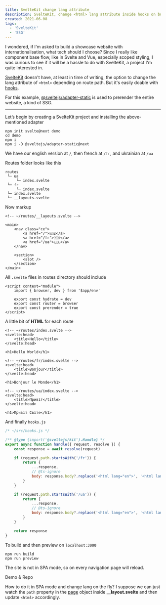 ```yaml
---
title: SvelteKit change lang attribute
description: SvelteKit, change <html> lang attribute inside hooks on build
created: 2021-06-08
tags:
  - 'SvelteKit'
  - 'SSG'
---
```


I wondered, if I'm asked to build a showcase website with internationalisation, what tech should I choose? Since I really like component base flow, like in Svelte and Vue, especially scoped styling, I was curious to see if it will be a hassle to do with SvelteKit, a project I'm quite interested in.

[SvelteKit](https://kit.svelte.dev) doesn't have, at least in time of writing, the option to change the lang attribute of `<html>` depending on route path. But it's easily doable with [hooks](https://kit.svelte.dev/docs#hooks).

For this example, [@sveltejs/adapter-static](https://github.com/sveltejs/kit/tree/master/packages/adapter-static) is used to prerender the entire website, a kind of SSG.

---

Let’s begin by creating a SvelteKit project and installing the above-mentioned adapter

```shell
npm init svelte@next demo
cd demo
npm i
npm i -D @sveltejs/adapter-static@next
```

We have our english version at `/`, then french at `/fr`, and ukrainian at `/ua`

Routes folder looks like this

```text
routes
 └─ ua
     └─ index.svelte
 └─ fr
     └─ index.svelte
 └─ index.svelte
 └─ __layouts.svelte

```

Now markup

```markup
<!-- ~/routes/__layouts.svelte -->

<main>
	<nav class="ce">
		<a href="/">🇬🇧</a>
		<a href="/fr">🇫🇷</a>
		<a href="/ua">🇺🇦</a>
	</nav>

	<section>
		<slot />
	</section>
</main>
```

All `.svelte` files in routes directory should include

```markup
<script context="module">
	import { browser, dev } from '$app/env'

	export const hydrate = dev
	export const router = browser
	export const prerender = true
</script>
```

A little bit of **HTML** for each route

```markup
<!-- ~/routes/index.svelte -->
<svelte:head>
	<title>Hello</title>
</svelte:head>

<h1>Hello World</h1>
```

```markup
<!-- ~/routes/fr/index.svelte -->
<svelte:head>
	<title>Bonjour</title>
</svelte:head>

<h1>Bonjour le Monde</h1>
```

```markup
<!-- ~/routes/ua/index.svelte -->
<svelte:head>
	<title>Привіт</title>
</svelte:head>

<h1>Привіт Світе</h1>
```

And finally `hooks.js`

```js
/* ~/src/hooks.js */

/** @type {import('@sveltejs/kit').Handle} */
export async function handle({ request, resolve }) {
	const response = await resolve(request)

	if (request.path.startsWith('/fr')) {
		return {
			...response,
			// @ts-ignore
			body: response.body?.replace('<html lang="en">', '<html lang="fr">')
		}
	}

	if (request.path.startsWith('/ua')) {
		return {
			...response,
			// @ts-ignore
			body: response.body?.replace('<html lang="en">', '<html lang="uk">')
		}
	}

	return response
}
```

To build and then preview on `localhost:3000`

```shell
npm run build
npm run preview
```

The site is not in SPA mode, so on every navigation page will reload.

Demo & Repo

How to do it in SPA mode and change lang on the fly?
I suppose we can just watch the `path` property in the [page](https://kit.svelte.dev/docs#loading-input-page) object inside **\_\_layout.svelte** and then update `<html>` accordingly.
